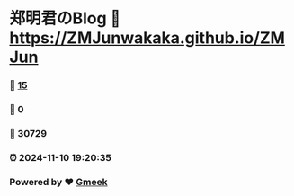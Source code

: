 # 郑明君のBlog :link: https://ZMJunwakaka.github.io/ZMJun 
### :page_facing_up: [15](https://ZMJunwakaka.github.io/ZMJun/tag.html) 
### :speech_balloon: 0 
### :hibiscus: 30729 
### :alarm_clock: 2024-11-10 19:20:35 
### Powered by :heart: [Gmeek](https://github.com/Meekdai/Gmeek)
